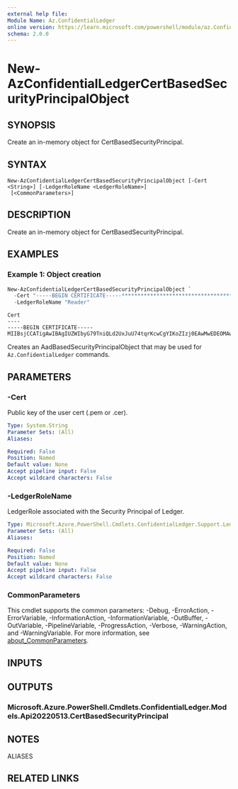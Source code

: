 ```yaml
---
external help file:
Module Name: Az.ConfidentialLedger
online version: https://learn.microsoft.com/powershell/module/az.ConfidentialLedger/new-AzConfidentialLedgerCertBasedSecurityPrincipalObject
schema: 2.0.0
---
```


# New-AzConfidentialLedgerCertBasedSecurityPrincipalObject

## SYNOPSIS
Create an in-memory object for CertBasedSecurityPrincipal.

## SYNTAX

```
New-AzConfidentialLedgerCertBasedSecurityPrincipalObject [-Cert <String>] [-LedgerRoleName <LedgerRoleName>]
 [<CommonParameters>]
```

## DESCRIPTION
Create an in-memory object for CertBasedSecurityPrincipal.

## EXAMPLES

### Example 1: Object creation
```powershell
New-AzConfidentialLedgerCertBasedSecurityPrincipalObject `
  -Cert "-----BEGIN CERTIFICATE-----********************************************************************************************************************************************************************************************************************************************************************************************************************************************************************************************************************************************************************************************************************************************************************************************************-----END CERTIFICATE-----" `
  -LedgerRoleName "Reader"
```

```output
Cert
----
-----BEGIN CERTIFICATE-----MIIBsjCCATigAwIBAgIUZWIbyG79TniQLd2UxJuU74tqrKcwCgYIKoZIzj0EAwMwEDEOMAwGA1UEAwwFdXNlcjAwHhc…
```

Creates an AadBasedSecurityPrincipalObject that may be used for `Az.ConfidentialLedger` commands.

## PARAMETERS

### -Cert
Public key of the user cert (.pem or .cer).

```yaml
Type: System.String
Parameter Sets: (All)
Aliases:

Required: False
Position: Named
Default value: None
Accept pipeline input: False
Accept wildcard characters: False
```

### -LedgerRoleName
LedgerRole associated with the Security Principal of Ledger.

```yaml
Type: Microsoft.Azure.PowerShell.Cmdlets.ConfidentialLedger.Support.LedgerRoleName
Parameter Sets: (All)
Aliases:

Required: False
Position: Named
Default value: None
Accept pipeline input: False
Accept wildcard characters: False
```

### CommonParameters
This cmdlet supports the common parameters: -Debug, -ErrorAction, -ErrorVariable, -InformationAction, -InformationVariable, -OutBuffer, -OutVariable, -PipelineVariable, -ProgressAction, -Verbose, -WarningAction, and -WarningVariable. For more information, see [about_CommonParameters](http://go.microsoft.com/fwlink/?LinkID=113216).

## INPUTS

## OUTPUTS

### Microsoft.Azure.PowerShell.Cmdlets.ConfidentialLedger.Models.Api20220513.CertBasedSecurityPrincipal

## NOTES

ALIASES

## RELATED LINKS
